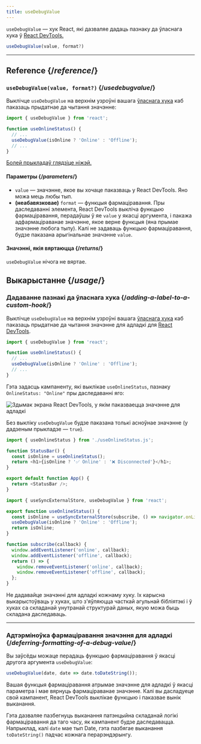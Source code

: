 ```yaml
---
title: useDebugValue
---
```


<Intro>

`useDebugValue` — хук React, які дазваляе дадаць пазнаку да ўласнага хука ў [React DevTools.](/learn/react-developer-tools)

```js
useDebugValue(value, format?)
```

</Intro>

<InlineToc />

---

## Reference {/*reference*/}

### `useDebugValue(value, format?)` {/*usedebugvalue*/}

Выклічце `useDebugValue` на верхнім узроўні вашага [ўласнага хука](/learn/reusing-logic-with-custom-hooks) каб паказаць прыдатнае да чытання значэнне:

```js
import { useDebugValue } from 'react';

function useOnlineStatus() {
  // ...
  useDebugValue(isOnline ? 'Online' : 'Offline');
  // ...
}
```

[Болей прыкладаў глядзіце ніжэй.](#usage)

#### Параметры {/*parameters*/}

* `value` — значэнне, якое вы хочаце паказваць у React DevTools. Яно можа мець любы тып.
* **(неабавязковае)** `format` — функцыя фармаціравання. Пры даследаванні элемента, React DevTools выкліча функцыю фармаціравання, перадаўшы ў яе `value` у якасці аргумента, і пакажа адфармаціраванае значэнне, якое верне функцыя (яна прымае значэнне любога тыпу). Калі не задаваць функцыю фармаціравання, будзе паказана арыгінальнае значэнне `value`.

#### Значэнні, якія вяртаюцца {/*returns*/}

`useDebugValue` нічога не вяртае.

## Выкарыстанне {/*usage*/}

### Дадаванне пазнакі да ўласнага хука {/*adding-a-label-to-a-custom-hook*/}

Выклічце `useDebugValue` на верхнім узроўні вашага [ўласнага хука](/learn/reusing-logic-with-custom-hooks) каб паказаць прыдатнае да чытання <CodeStep step={1}>значэнне для адладкі</CodeStep> для [React DevTools](/learn/react-developer-tools).

```js [[1, 5, "isOnline ? 'Online' : 'Offline'"]]
import { useDebugValue } from 'react';

function useOnlineStatus() {
  // ...
  useDebugValue(isOnline ? 'Online' : 'Offline');
  // ...
}
```

Гэта задасць кампаненту, які выклікае `useOnlineStatus`, пазнаку `OnlineStatus: "Online"` пры даследаванні яго:

![Здымак экрана React DevTools, у якім паказваецца значэнне для адладкі](/images/docs/react-devtools-usedebugvalue.png)

Без выкліку `useDebugValue` будзе паказана толькі асноўнае значэнне (у дадзеным прыкладзе — `true`).

<Sandpack>

```js
import { useOnlineStatus } from './useOnlineStatus.js';

function StatusBar() {
  const isOnline = useOnlineStatus();
  return <h1>{isOnline ? '✅ Online' : '❌ Disconnected'}</h1>;
}

export default function App() {
  return <StatusBar />;
}
```

```js src/useOnlineStatus.js active
import { useSyncExternalStore, useDebugValue } from 'react';

export function useOnlineStatus() {
  const isOnline = useSyncExternalStore(subscribe, () => navigator.onLine, () => true);
  useDebugValue(isOnline ? 'Online' : 'Offline');
  return isOnline;
}

function subscribe(callback) {
  window.addEventListener('online', callback);
  window.addEventListener('offline', callback);
  return () => {
    window.removeEventListener('online', callback);
    window.removeEventListener('offline', callback);
  };
}
```

</Sandpack>

<Note>

Не дадавайце значэнні для адладкі кожнаму хуку. Іх карысна выкарыстоўваць у хуках, што з'яўляюцца часткай агульнай бібліятэкі і ў хуках са складанай унутранай структурай даных, якую можа быць складана даследаваць.

</Note>

---

### Адтэрміноўка фармаціравання значэння для адладкі {/*deferring-formatting-of-a-debug-value*/}

Вы заўсёды можаце перадаць функцыю фармаціравання ў якасці другога аргумента `useDebugValue`:

```js [[1, 1, "date", 18], [2, 1, "date.toDateString()"]]
useDebugValue(date, date => date.toDateString());
```

Вашая функцыя фармаціравання атрымае <CodeStep step={1}>значэнне для адладкі</CodeStep> ў якасці параметра і мае вярнуць <CodeStep step={2}>фармаціраванае значэнне</CodeStep>. Калі вы дасладуеце свой кампанент, React DevTools выклікае функцыю і паказвае вынік выканання.

Гэта дазваляе пазбегнуць выканання патэнцыйна складанай логікі фармаціравання да таго часу, як кампанент будзе даследавацца. Напрыклад, калі `date` мае тып Date, гэта пазбягае выканання `toDateString()` падчас кожнага перарэндэрынгу.
